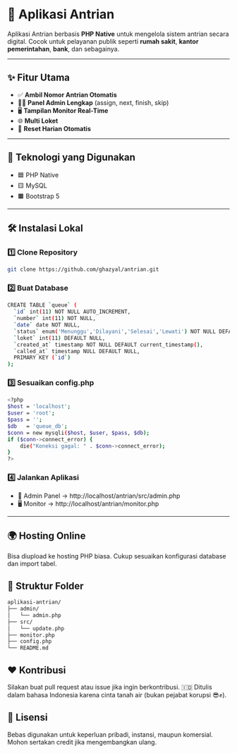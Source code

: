 # 🧾 **Aplikasi Antrian**

Aplikasi Antrian berbasis **PHP Native** untuk mengelola sistem antrian secara digital. Cocok untuk pelayanan publik seperti **rumah sakit**, **kantor pemerintahan**, **bank**, dan sebagainya.

---

## ✨ Fitur Utama

- ✅ **Ambil Nomor Antrian Otomatis**
- 🧍‍💼 **Panel Admin Lengkap** (assign, next, finish, skip)
- 🖥️ **Tampilan Monitor Real-Time**
- 🌐 **Multi Loket**
- 📅 **Reset Harian Otomatis**

---

## 🧰 Teknologi yang Digunakan

- 🟦 PHP Native  
- 🟨 MySQL  
- 🟧 Bootstrap 5

---

## 🛠️ Instalasi Lokal

### 1️⃣ Clone Repository
```bash
git clone https://github.com/ghazyal/antrian.git
```

### 2️⃣ Buat Database
```bash
CREATE TABLE `queue` (
  `id` int(11) NOT NULL AUTO_INCREMENT,
  `number` int(11) NOT NULL,
  `date` date NOT NULL,
  `status` enum('Menunggu','Dilayani','Selesai','Lewati') NOT NULL DEFAULT 'Menunggu',
  `loket` int(11) DEFAULT NULL,
  `created_at` timestamp NOT NULL DEFAULT current_timestamp(),
  `called_at` timestamp NULL DEFAULT NULL,
  PRIMARY KEY (`id`)
);
```

### 3️⃣ Sesuaikan config.php
```bash
<?php
$host = 'localhost';
$user = 'root';
$pass = '';
$db   = 'queue_db';
$conn = new mysqli($host, $user, $pass, $db);
if ($conn->connect_error) {
    die("Koneksi gagal: " . $conn->connect_error);
}
?>
```

### 4️⃣ Jalankan Aplikasi
- 🧭 Admin Panel → http://localhost/antrian/src/admin.php
- 🖥️ Monitor → http://localhost/antrian/monitor.php

---

## 🌍 Hosting Online
Bisa diupload ke hosting PHP biasa. Cukup sesuaikan konfigurasi database dan import tabel.

## 📂 Struktur Folder
```bash
aplikasi-antrian/
├── admin/
│   └── admin.php
├── src/
│   └── update.php
├── monitor.php
├── config.php
└── README.md
```

## ❤️ Kontribusi
Silakan buat pull request atau issue jika ingin berkontribusi.
🇮🇩 Ditulis dalam bahasa Indonesia karena cinta tanah air (bukan pejabat korupsi 😎✊).

## 📄 Lisensi
Bebas digunakan untuk keperluan pribadi, instansi, maupun komersial. Mohon sertakan credit jika mengembangkan ulang.